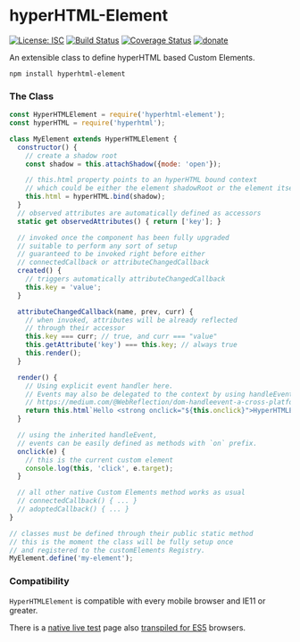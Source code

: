 # hyperHTML-Element

[![License: ISC](https://img.shields.io/badge/License-ISC-yellow.svg)](https://opensource.org/licenses/ISC) [![Build Status](https://travis-ci.org/WebReflection/hyperHTML-Element.svg?branch=master)](https://travis-ci.org/WebReflection/hyperHTML-Element) [![Coverage Status](https://coveralls.io/repos/github/WebReflection/hyperHTML-Element/badge.svg?branch=master)](https://coveralls.io/github/WebReflection/hyperHTML-Element?branch=master) [![donate](https://img.shields.io/badge/$-donate-ff69b4.svg?maxAge=2592000&style=flat)](https://github.com/WebReflection/donate)

An extensible class to define hyperHTML based Custom Elements.

`npm install hyperhtml-element`

### The Class
```js
const HyperHTMLElement = require('hyperhtml-element');
const hyperHTML = require('hyperhtml');

class MyElement extends HyperHTMLElement {
  constructor() {
    // create a shadow root
    const shadow = this.attachShadow({mode: 'open'});

    // this.html property points to an hyperHTML bound context
    // which could be either the element shadowRoot or the element itself.
    this.html = hyperHTML.bind(shadow);
  }
  // observed attributes are automatically defined as accessors
  static get observedAttributes() { return ['key']; }

  // invoked once the component has been fully upgraded
  // suitable to perform any sort of setup
  // guaranteed to be invoked right before either
  // connectedCallback or attributeChangedCallback
  created() {
    // triggers automatically attributeChangedCallback
    this.key = 'value';
  }

  attributeChangedCallback(name, prev, curr) {
    // when invoked, attributes will be already reflected
    // through their accessor
    this.key === curr; // true, and curr === "value"
    this.getAttribute('key') === this.key; // always true
    this.render();
  }

  render() {
    // Using explicit event handler here.
    // Events may also be delegated to the context by using handleEvent. See:
    // https://medium.com/@WebReflection/dom-handleevent-a-cross-platform-standard-since-year-2000-5bf17287fd38
    return this.html`Hello <strong onclick="${this.onclick}">HyperHTMLElement</strong>`;
  }

  // using the inherited handleEvent,
  // events can be easily defined as methods with `on` prefix.
  onclick(e) {
    // this is the current custom element
    console.log(this, 'click', e.target);
  }

  // all other native Custom Elements method works as usual
  // connectedCallback() { ... }
  // adoptedCallback() { ... }
}

// classes must be defined through their public static method
// this is the moment the class will be fully setup once
// and registered to the customElements Registry.
MyElement.define('my-element');
```

### Compatibility
`HyperHTMLElement` is compatible with every mobile browser and IE11 or greater.

There is a [native live test](https://webreflection.github.io/hyperHTML-Element/test/) page also [transpiled for ES5](https://webreflection.github.io/hyperHTML-Element/test/?es5) browsers.
